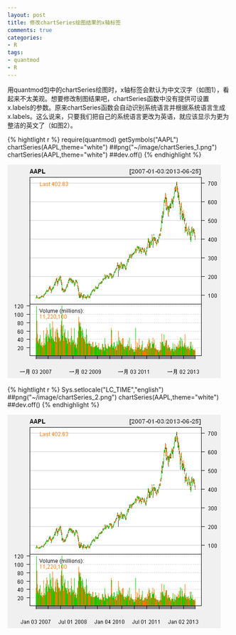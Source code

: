 ```yaml
---
layout: post
title: 修改chartSeries绘图结果的x轴标签
comments: true
categories:
- R
tags:
- quantmod
- R
---
```


用quantmod包中的chartSeries绘图时，x轴标签会默认为中文汉字（如图1），看起来不太美观。想要修改制图结果吧，chartSeries函数中没有提供可设置x.labels的参数。原来chartSeries函数会自动识别系统语言并根据系统语言生成x.labels。这么说来，只要我们把自己的系统语言更改为英语，就应该显示为更为整洁的英文了（如图2）。

{% hightlight r %}
require(quantmod)
getSymbols("AAPL")
chartSeries(AAPL,theme="white")
##png("~/image/chartSeries_1.png")
chartSeries(AAPL,theme="white")
##dev.off()
{% endhighlight %}

<img src="/image/chartSeries_1.png" /> 

{% hightlight r %}
Sys.setlocale("LC_TIME","english")
##png("~/image/chartSeries_2.png")
chartSeries(AAPL,theme="white")
##dev.off()
{% endhighlight %}

<img src="/image/chartSeries_2.png" /> 
